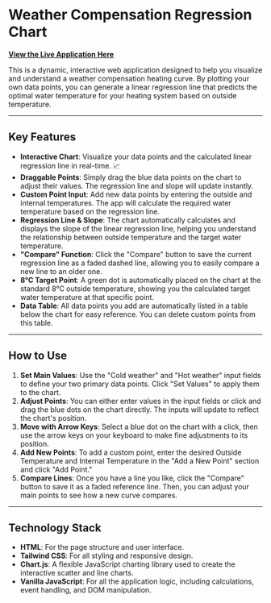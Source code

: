 # Weather Compensation Regression Chart

**[View the Live Application Here](https://anifort.github.io/heat-pump-weather-comp/)**

This is a dynamic, interactive web application designed to help you visualize and understand a weather compensation heating curve. By plotting your own data points, you can generate a linear regression line that predicts the optimal water temperature for your heating system based on outside temperature.

---

## Key Features

* **Interactive Chart**: Visualize your data points and the calculated linear regression line in real-time. 📈
* **Draggable Points**: Simply drag the blue data points on the chart to adjust their values. The regression line and slope will update instantly.
* **Custom Point Input**: Add new data points by entering the outside and internal temperatures. The app will calculate the required water temperature based on the regression line.
* **Regression Line & Slope**: The chart automatically calculates and displays the slope of the linear regression line, helping you understand the relationship between outside temperature and the target water temperature.
* **"Compare" Function**: Click the "Compare" button to save the current regression line as a faded dashed line, allowing you to easily compare a new line to an older one.
* **8°C Target Point**: A green dot is automatically placed on the chart at the standard 8°C outside temperature, showing you the calculated target water temperature at that specific point.
* **Data Table**: All data points you add are automatically listed in a table below the chart for easy reference. You can delete custom points from this table.

---

## How to Use

1.  **Set Main Values**: Use the "Cold weather" and "Hot weather" input fields to define your two primary data points. Click "Set Values" to apply them to the chart.
2.  **Adjust Points**: You can either enter values in the input fields or click and drag the blue dots on the chart directly. The inputs will update to reflect the chart's position.
3.  **Move with Arrow Keys**: Select a blue dot on the chart with a click, then use the arrow keys on your keyboard to make fine adjustments to its position.
4.  **Add New Points**: To add a custom point, enter the desired Outside Temperature and Internal Temperature in the "Add a New Point" section and click "Add Point."
5.  **Compare Lines**: Once you have a line you like, click the "Compare" button to save it as a faded reference line. Then, you can adjust your main points to see how a new curve compares.

---

## Technology Stack

* **HTML**: For the page structure and user interface.
* **Tailwind CSS**: For all styling and responsive design.
* **Chart.js**: A flexible JavaScript charting library used to create the interactive scatter and line charts.
* **Vanilla JavaScript**: For all the application logic, including calculations, event handling, and DOM manipulation.
